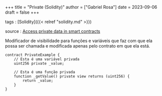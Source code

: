 +++
title = "Private (Solidity)"
author = ["Gabriel Rosa"]
date = 2023-09-06
draft = false
+++

tags
: [Solidity]({{< relref "solidity.md" >}})

source
: [Access private data in smart contracts](https://learnweb3.io/degrees/ethereum-developer-degree/senior/access-private-data-in-smart-contracts/)

Modificador de visibilidade para funções e variáveis que faz com que ela possa ser chamada e modificada apenas pelo contrato em que ela está.

```solidity
contract PrivateExample {
    // Esta é uma variável privada
    uint256 private _value;

    // Esta é uma função privada
    function _getValue() private view returns (uint256) {
        return _value;
    }
}
```
